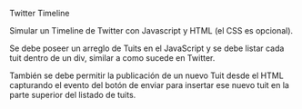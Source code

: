 Twitter Timeline

Simular un Timeline de Twitter con Javascript y HTML (el CSS es opcional).

Se debe poseer un arreglo de Tuits en el JavaScript y se debe listar cada tuit dentro de un div, similar a como sucede en Twitter.

También se debe permitir la publicación de un nuevo Tuit desde el HTML capturando el evento del botón de enviar para insertar ese nuevo tuit en la parte superior del listado de tuits.